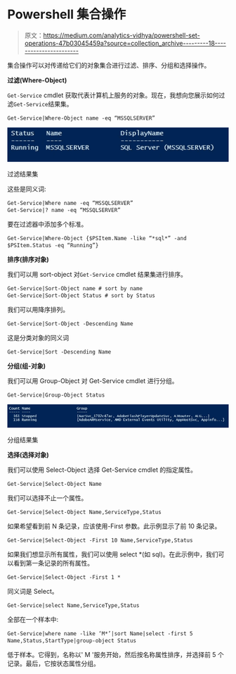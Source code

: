 # Powershell 集合操作

> 原文：<https://medium.com/analytics-vidhya/powershell-set-operations-47b03045459a?source=collection_archive---------18----------------------->

集合操作可以对传递给它们的对象集合进行过滤、排序、分组和选择操作。

**过滤(Where-Object)**

`Get-Service` cmdlet 获取代表计算机上服务的对象。现在，我想向您展示如何过滤`Get-Service`结果集。

```
Get-Service|Where-Object name -eq “MSSQLSERVER”
```

![](img/af53babdf73e5d83465e9f07ca29146f.png)

过滤结果集

这些是同义词:

```
Get-Service|Where name -eq “MSSQLSERVER”
Get-Service|? name -eq “MSSQLSERVER”
```

要在过滤器中添加多个标准。

```
Get-Service|Where-Object {$PSItem.Name -like “*sql*” -and $PSItem.Status -eq “Running”}
```

**排序(排序对象)**

我们可以用 sort-object 对`Get-Service` cmdlet 结果集进行排序。

```
Get-Service|Sort-Object name # sort by name
Get-Service|Sort-Object Status # sort by Status
```

我们可以用降序排列。

```
Get-Service|Sort-Object -Descending Name
```

这是分类对象的同义词

```
Get-Service|Sort -Descending Name
```

**分组(组-对象)**

我们可以用 Group-Object 对 Get-Service cmdlet 进行分组。

```
Get-Service|Group-Object Status
```

![](img/a7ad087706c620c0fe7c7ec5dbdddd3c.png)

分组结果集

**选择(选择对象)**

我们可以使用 Select-Object 选择 Get-Service cmdlet 的指定属性。

```
Get-Service|Select-Object Name
```

我们可以选择不止一个属性。

```
Get-Service|Select-Object Name,ServiceType,Status
```

如果希望看到前 N 条记录，应该使用-First 参数。此示例显示了前 10 条记录。

```
Get-Service|Select-Object -First 10 Name,ServiceType,Status
```

如果我们想显示所有属性，我们可以使用 select *(如 sql)。在此示例中，我们可以看到第一条记录的所有属性。

```
Get-Service|Select-Object -First 1 *
```

同义词是 Select。

```
Get-Service|select Name,ServiceType,Status
```

全部在一个样本中:

```
Get-Service|where name -like ‘M*’|sort Name|select -first 5 Name,Status,StartType|group-object Status
```

低于样本。它得到，名称以' M '服务开始，然后按名称属性排序，并选择前 5 个记录。最后，它按状态属性分组。